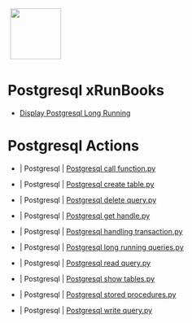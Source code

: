 <img align="center" src="https://unskript.com/assets/favicon.png" width="100" height="100" style="padding: 5px">

 # Postgresql xRunBooks

* [Display Postgresql Long Running](https://github.com/unskript/Awesome-CloudOps-Automation/tree/master)


 # Postgresql Actions 

* | Postgresql | [Postgresql call function.py](https://github.com/unskript/Awesome-CloudOps-Automation/tree/master/Postgresql/legos/postgresql_call_function) 

* | Postgresql | [Postgresql create table.py](https://github.com/unskript/Awesome-CloudOps-Automation/tree/master/Postgresql/legos/postgresql_create_table) 

* | Postgresql | [Postgresql delete query.py](https://github.com/unskript/Awesome-CloudOps-Automation/tree/master/Postgresql/legos/postgresql_delete_query) 

* | Postgresql | [Postgresql get handle.py](https://github.com/unskript/Awesome-CloudOps-Automation/tree/master/Postgresql/legos/postgresql_get_handle) 

* | Postgresql | [Postgresql handling transaction.py](https://github.com/unskript/Awesome-CloudOps-Automation/tree/master/Postgresql/legos/postgresql_handling_transaction) 

* | Postgresql | [Postgresql long running queries.py](https://github.com/unskript/Awesome-CloudOps-Automation/tree/master/Postgresql/legos/postgresql_long_running_queries) 

* | Postgresql | [Postgresql read query.py](https://github.com/unskript/Awesome-CloudOps-Automation/tree/master/Postgresql/legos/postgresql_read_query) 

* | Postgresql | [Postgresql show tables.py](https://github.com/unskript/Awesome-CloudOps-Automation/tree/master/Postgresql/legos/postgresql_show_tables) 

* | Postgresql | [Postgresql stored procedures.py](https://github.com/unskript/Awesome-CloudOps-Automation/tree/master/Postgresql/legos/postgresql_stored_procedures) 

* | Postgresql | [Postgresql write query.py](https://github.com/unskript/Awesome-CloudOps-Automation/tree/master/Postgresql/legos/postgresql_write_query) 

